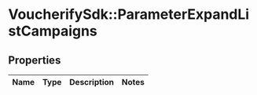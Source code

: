 # VoucherifySdk::ParameterExpandListCampaigns

## Properties

| Name | Type | Description | Notes |
| ---- | ---- | ----------- | ----- |

